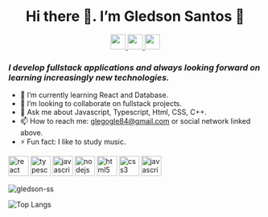 <h1 align="center"> Hi there 👋. I’m Gledson Santos 👊 </h1>

<p align="center">
    <a href="https://www.linkedin.com/in/gledson-santos-de-souza-abb096196/">
        <img src="https://raw.githubusercontent.com/gledson-ss/gledson-ss/master/assets/social-networks/icons8-linkedin.svg" width="30px" height="30px">
    </a>
    <a href="https://api.whatsapp.com/send?phone=558386296286" target="blank" >
        <img src="https://raw.githubusercontent.com/gledson-ss/gledson-ss/master/assets/social-networks/icons8-whatsapp.svg" width="30px" height="30px"/>
    </a>
    <a href="glegogle84@gmail.com" target="blank" >
        <img src="https://raw.githubusercontent.com/gledson-ss/gledson-ss/master/assets/social-networks/gmail.svg" width="30px" height="30px"/>
    </a>
</p>

*<h3 id="h3">I develop fullstack applications and always looking forward on learning increasingly new technologies.</h3>*

<!--- 🔭 I’m currently working on Assert-CG -->

- 🌱 I’m currently learning React and Database.
- 👯 I’m looking to collaborate on fullstack projects.
- 💬 Ask me about Javascript, Typescript, Html, CSS, C++.
- 📫 How to reach me: glegogle84@gmail.com or social network linked above.
- ⚡ Fun fact: I like to study music.

<p align="left">
  <img src="https://raw.githubusercontent.com/gledson-ss/gledson-ss/master/assets/stacks/icons8-react-native.svg" alt="react" width="40" height="40"/>
  <img src="https://raw.githubusercontent.com/gledson-ss/gledson-ss/master/assets/stacks/icons8-typescript.svg" alt="typescript" width="40" height="40"/>
  <img src="https://raw.githubusercontent.com/gledson-ss/gledson-ss/master/assets/stacks/icons8-javascript.svg" alt="javascript" width="40" height="40"/>
  <img src="https://raw.githubusercontent.com/gledson-ss/gledson-ss/master/assets/stacks/icons8-nodejs.svg" alt="nodejs" width="40" height="40">
  <img src="https://raw.githubusercontent.com/gledson-ss/gledson-ss/master/assets/stacks/icons8-html-5.svg" alt="html5"  width="40" height="40"/>
  <img src="https://raw.githubusercontent.com/gledson-ss/gledson-ss/master/assets/stacks/icons8-css3.svg" alt="css3" width="40" height="40"/>
  <img src="https://raw.githubusercontent.com/gledson-ss/gledson-ss/master/assets/stacks/icons8-c++.svg" alt="javascript" width="40" height="40"/>
</p>



<img src="https://github-readme-stats.vercel.app/api?username=gledson-ss&show_icons=true&theme=vue" alt="gledson-ss"/>

![Top Langs](https://github-readme-stats.vercel.app/api/top-langs/?username=gledson-ss&theme=vue)
